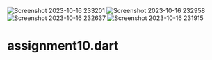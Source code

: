 ![Screenshot 2023-10-16 233201](https://github.com/ashrafulislam444/assignment10.dart/assets/118557764/6194b328-4a49-4228-b4ef-c1ceca43c8ab)
![Screenshot 2023-10-16 232958](https://github.com/ashrafulislam444/assignment10.dart/assets/118557764/5b0493da-9f91-43c4-aea2-5ffec3929a65)
![Screenshot 2023-10-16 232637](https://github.com/ashrafulislam444/assignment10.dart/assets/118557764/ce2f2715-362f-4314-8e65-0ca7d29f7c81)
![Screenshot 2023-10-16 231915](https://github.com/ashrafulislam444/assignment10.dart/assets/118557764/dc071b87-4eb7-4b26-82b0-d855b95cd09c)
# assignment10.dart
